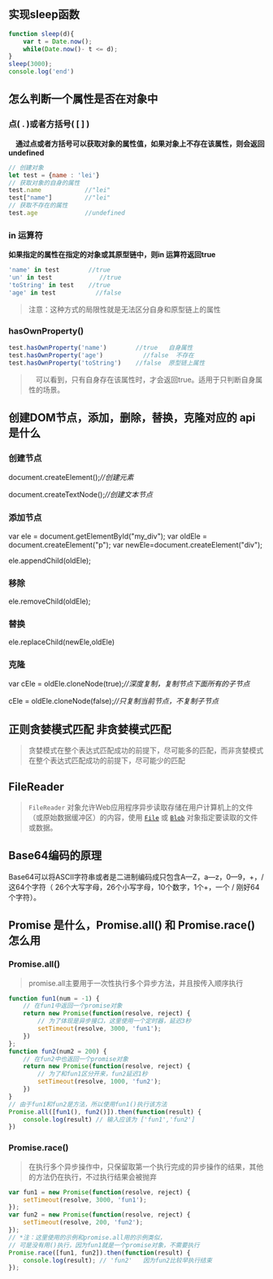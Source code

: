 ## 实现sleep函数

```javascript
function sleep(d){
    var t = Date.now();
    while(Date.now()- t <= d);
} 
sleep(3000);
console.log('end')
```

## 怎么判断一个属性是否在对象中

### 点( . )或者方括号( [ ] )

　**通过点或者方括号可以获取对象的属性值，如果对象上不存在该属性，则会返回undefined**

```javascript
// 创建对象
let test = {name : 'lei'}
// 获取对象的自身的属性
test.name            //"lei"
test["name"]         //"lei"
// 获取不存在的属性
test.age             //undefined
```

###  in 运算符

**如果指定的属性在指定的对象或其原型链中，则in 运算符返回true**

```javascript
'name' in test        //true
'un' in test             //true
'toString' in test    //true
'age' in test           //false
```

> 注意：这种方式的局限性就是无法区分自身和原型链上的属性

### hasOwnProperty()

```javascript
test.hasOwnProperty('name')        //true   自身属性
test.hasOwnProperty('age')           //false  不存在
test.hasOwnProperty('toString')    //false  原型链上属性
```

> 　可以看到，只有自身存在该属性时，才会返回true。适用于只判断自身属性的场景。



## 创建DOM节点，添加，删除，替换，克隆对应的 api 是什么

### 创建节点

document.createElement();*//创建元素*

document.createTextNode();*//创建文本节点*

### 添加节点

var ele = document.getElementById("my_div");
var oldEle = document.createElement("p");
var newEle=document.createElement("div");

ele.appendChild(oldEle);

### 移除

ele.removeChild(oldEle);

### 替换

ele.replaceChild(newEle,oldEle)

### 克隆

var cEle = oldEle.cloneNode(true);*//深度复制，复制节点下面所有的子节点*

cEle = oldEle.cloneNode(false);*//只复制当前节点，不复制子节点*

## 正则贪婪模式匹配 非贪婪模式匹配 

> 贪婪模式在整个表达式匹配成功的前提下，尽可能多的匹配，而非贪婪模式在整个表达式匹配成功的前提下，尽可能少的匹配

## FileReader

> `FileReader` 对象允许Web应用程序异步读取存储在用户计算机上的文件（或原始数据缓冲区）的内容，使用 [`File`](https://developer.mozilla.org/zh-CN/docs/Web/API/File) 或 [`Blob`](https://developer.mozilla.org/zh-CN/docs/Web/API/Blob) 对象指定要读取的文件或数据。

## Base64编码的原理

Base64可以将ASCII字符串或者是二进制编码成只包含A—Z，a—z，0—9，+，/ 这64个字符（ 26个大写字母，26个小写字母，10个数字，1个+，一个 / 刚好64个字符）。

##  Promise 是什么，Promise.all() 和 Promise.race() 怎么用

### Promise.all()

> promise.all主要用于一次性执行多个异步方法，并且按传入顺序执行

```javascript
function fun1(num = -1) {
    // 在fun1中返回一个promise对象
    return new Promise(function(resolve, reject) {
        // 为了体现是异步接口，这里使用一个定时器，延迟3秒
        setTimeout(resolve, 3000, 'fun1');
    })
};
function fun2(num2 = 200) {
    // 在fun2中也返回一个promise对象
    return new Promise(function(resolve, reject) {
        // 为了和fun1区分开来，fun2延迟1秒
        setTimeout(resolve, 1000, 'fun2');
    })
}
// 由于fun1和fun2是方法，所以使用fun1()执行该方法
Promise.all([fun1(), fun2()]).then(function(result) {
    console.log(result) // 输入应该为 ['fun1','fun2']
})
```

### Promise.race()

> 在执行多个异步操作中，只保留取第一个执行完成的异步操作的结果，其他的方法仍在执行，不过执行结果会被抛弃

```javascript
var fun1 = new Promise(function(resolve, reject) {
    setTimeout(resolve, 3000, 'fun1');
});
var fun2 = new Promise(function(resolve, reject) {
    setTimeout(resolve, 200, 'fun2');
});
// *注：这里使用的示例和promise.all用的示例类似，
// 可是没有用()执行，因为fun1就是一个promise对象，不需要执行
Promise.race([fun1, fun2]).then(function(result) {
    console.log(result); // 'fun2'   因为fun2比较早执行结束
});
```

